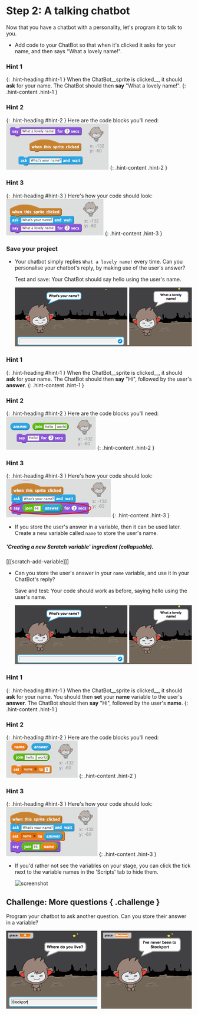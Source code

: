 # Step 2: A talking chatbot

Now that you have a chatbot with a personality, let's program it to talk to you.

+ Add code to your ChatBot so that when it's clicked it asks for your name, and then says "What a lovely name!".

### Hint 1
{: .hint-heading #hint-1 }
When the ChatBot__sprite is clicked__, it should __ask__ for your name. The ChatBot should then __say__ "What a lovely name!".
{: .hint-content .hint-1 }

### Hint 2
{: .hint-heading #hint-2 }
Here are the code blocks you'll need:
![screenshot](images/chatbot-ask-blocks.png)
{: .hint-content .hint-2 }

### Hint 3
{: .hint-heading #hint-3 }
Here's how your code should look:
![screenshot](images/chatbot-ask-code.png)
{: .hint-content .hint-3 }

### Save your project

+ Your chatbot simply replies `What a lovely name!` every time. Can you personalise your chatbot's reply, by making use of the user's answer?

    Test and save: Your ChatBot should say hello using the user's name.

    ![screenshot](images/chatbot-ask-test.png)

### Hint 1
{: .hint-heading #hint-1 }
When the ChatBot__sprite is clicked__, it should __ask__ for your name. The ChatBot should then __say__ "Hi", followed by the user's __answer__.
{: .hint-content .hint-1 }

### Hint 2
{: .hint-heading #hint-2 }
Here are the code blocks you'll need:
![screenshot](images/chatbot-answer-blocks.png)
{: .hint-content .hint-2 }

### Hint 3
{: .hint-heading #hint-3 }
Here's how your code should look:
![screenshot](images/chatbot-answer-code.png)
{: .hint-content .hint-3 }

+ If you store the user's answer in a variable, then it can be used later. Create a new variable called `name` to store the user's name.

##### 'Creating a new Scratch variable' ingredient (collapsable).
[[[scratch-add-variable]]]

+ Can you store the user's answer in your `name` variable, and use it in your ChatBot's reply?

    Save and test: Your code should work as before, saying hello using the user's name.

    ![screenshot](images/chatbot-ask-test.png)

### Hint 1
{: .hint-heading #hint-1 }
When the ChatBot__sprite is clicked__, it should __ask__ for your name. You should then __set__ your __name__ variable to the user's __answer__. The ChatBot should then __say__ "Hi", followed by the user's __name__.
{: .hint-content .hint-1 }

### Hint 2
{: .hint-heading #hint-2 }
Here are the code blocks you'll need:
![screenshot](images/chatbot-variable-blocks.png)
{: .hint-content .hint-2 }

### Hint 3
{: .hint-heading #hint-3 }
Here's how your code should look:
![screenshot](images/chatbot-variable-code.png)
{: .hint-content .hint-3 }

+ If you'd rather not see the variables on your stage, you can click the tick next to the variable names in the 'Scripts' tab to hide them.

    ![screenshot](images/chatbot-variable.png)

## Challenge: More questions { .challenge }

Program your chatbot to ask another question. Can you store their answer in a variable?

![screenshot](images/chatbot-question.png)
